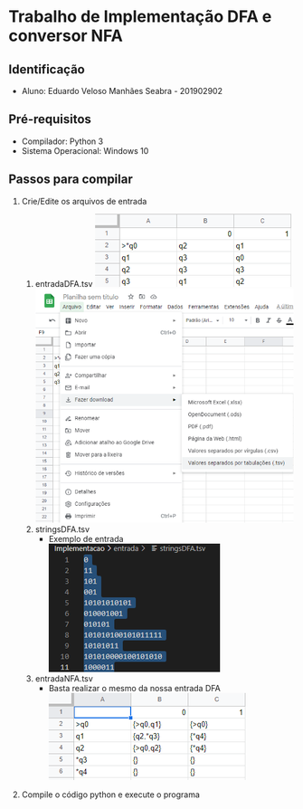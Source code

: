 # Trabalho de Implementação DFA e conversor NFA

## Identificação

* Aluno: Eduardo Veloso Manhães Seabra - 201902902

## Pré-requisitos

- Compilador: Python 3
- Sistema Operacional: Windows 10

## Passos para compilar

1. Crie/Edite os arquivos de entrada
    1. entradaDFA.tsv
        <img src="imagens/entradaDFA1.png" />
        <img src="imagens/entradaDFA2.png" />
    2. stringsDFA.tsv
        * Exemplo de entrada
            <img src="imagens/stringDFA.png" />
    3. entradaNFA.tsv
        * Basta realizar o mesmo da nossa entrada DFA
            <img src="imagens/entradaNFA.png" />
            
2. Compile o código python e execute o programa

